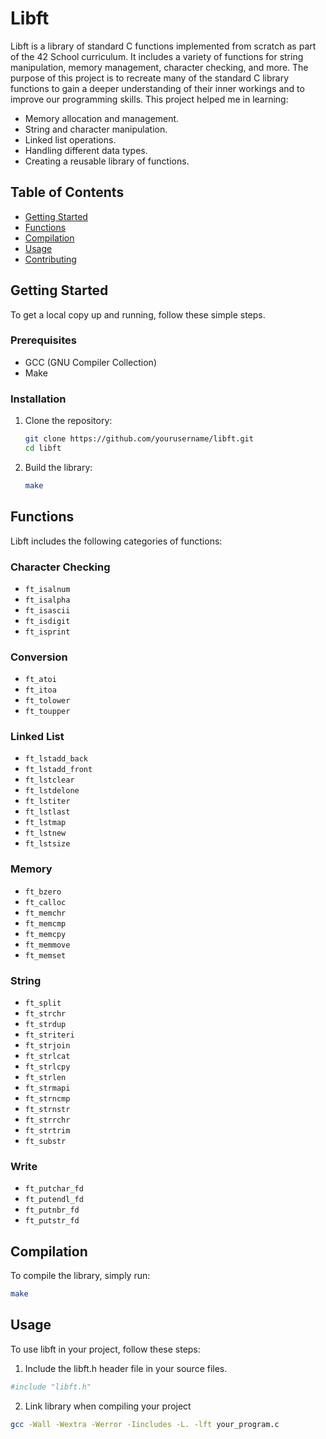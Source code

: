 # Libft

Libft is a library of standard C functions implemented from scratch as part of the 42 School curriculum. It includes a variety of functions for string manipulation, memory management, character checking, and more.
The purpose of this project is to recreate many of the standard C library functions to gain a deeper understanding of their inner workings and to improve our programming skills. This project helped me in learning:
- Memory allocation and management.
- String and character manipulation.
- Linked list operations.
- Handling different data types.
- Creating a reusable library of functions.

## Table of Contents

- [Getting Started](#getting-started)
- [Functions](#functions)
- [Compilation](#compilation)
- [Usage](#usage)
- [Contributing](#contributing)

## Getting Started

To get a local copy up and running, follow these simple steps.

### Prerequisites

- GCC (GNU Compiler Collection)
- Make

### Installation

1. Clone the repository:
    ```sh
    git clone https://github.com/yourusername/libft.git
    cd libft
    ```

2. Build the library:
    ```sh
    make
    ```

## Functions

Libft includes the following categories of functions:

### Character Checking

- `ft_isalnum`
- `ft_isalpha`
- `ft_isascii`
- `ft_isdigit`
- `ft_isprint`

### Conversion

- `ft_atoi`
- `ft_itoa`
- `ft_tolower`
- `ft_toupper`

### Linked List

- `ft_lstadd_back`
- `ft_lstadd_front`
- `ft_lstclear`
- `ft_lstdelone`
- `ft_lstiter`
- `ft_lstlast`
- `ft_lstmap`
- `ft_lstnew`
- `ft_lstsize`

### Memory

- `ft_bzero`
- `ft_calloc`
- `ft_memchr`
- `ft_memcmp`
- `ft_memcpy`
- `ft_memmove`
- `ft_memset`

### String

- `ft_split`
- `ft_strchr`
- `ft_strdup`
- `ft_striteri`
- `ft_strjoin`
- `ft_strlcat`
- `ft_strlcpy`
- `ft_strlen`
- `ft_strmapi`
- `ft_strncmp`
- `ft_strnstr`
- `ft_strrchr`
- `ft_strtrim`
- `ft_substr`

### Write

- `ft_putchar_fd`
- `ft_putendl_fd`
- `ft_putnbr_fd`
- `ft_putstr_fd`

## Compilation

To compile the library, simply run:

```sh
make
```

## Usage
To use libft in your project, follow these steps:

1. Include the libft.h header file in your source files.
```sh
#include "libft.h"
```
2. Link library when compiling your project
```sh
gcc -Wall -Wextra -Werror -Iincludes -L. -lft your_program.c
```
